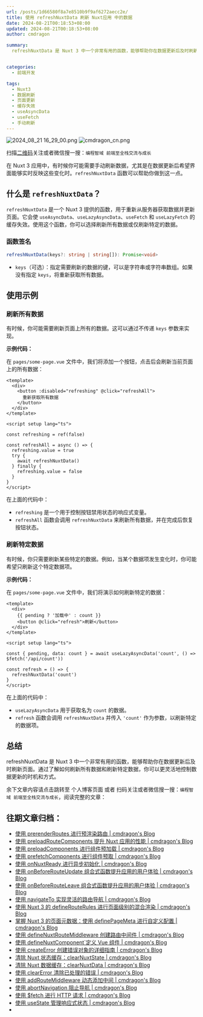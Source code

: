 ```yaml
---
url: /posts/1d66580f8a7e8510b9f9af6272aecc2e/
title: 使用 refreshNuxtData 刷新 Nuxt应用 中的数据
date: 2024-08-21T00:18:53+08:00
updated: 2024-08-21T00:18:53+08:00
author: cmdragon

summary:
  refreshNuxtData 是 Nuxt 3 中一个非常有用的函数，能够帮助你在数据更新后及时刷新页面。通过了解如何刷新所有数据和刷新特定数据，你可以更灵活地控制数据更新的时机和方式。


categories:
  - 前端开发

tags:
  - Nuxt3
  - 数据刷新
  - 页面更新
  - 缓存失效
  - useAsyncData
  - useFetch
  - 手动刷新
---
```


<img src="https://static.cmdragon.cn/blog/images/2024_08_21 16_29_00.png@blog" title="2024_08_21 16_29_00.png" alt="2024_08_21 16_29_00.png"/>

<img src="https://api2.cmdragon.cn/upload/cmder/20250304_012821924.jpg" title="cmdragon_cn.png" alt="cmdragon_cn.png"/>


扫描[二维码](https://api2.cmdragon.cn/upload/cmder/20250304_012821924.jpg)关注或者微信搜一搜：`编程智域 前端至全栈交流与成长`


在 Nuxt 3 应用中，有时候你可能需要手动刷新数据，尤其是在数据更新后希望界面能够实时反映这些变化时。`refreshNuxtData` 函数可以帮助你做到这一点。

## 什么是 `refreshNuxtData`？

`refreshNuxtData` 是一个 Nuxt 3 提供的函数，用于重新从服务器获取数据并更新页面。它会使 `useAsyncData`、`useLazyAsyncData`、`useFetch` 和 `useLazyFetch` 的缓存失效。使用这个函数，你可以选择刷新所有数据或仅刷新特定的数据。

### 函数签名

```typescript
refreshNuxtData(keys?: string | string[]): Promise<void>
```

- `keys`（可选）：指定需要刷新的数据的键，可以是字符串或字符串数组。如果没有指定 `keys`，将重新获取所有数据。

## 使用示例

### 刷新所有数据

有时候，你可能需要刷新页面上所有的数据。这可以通过不传递 `keys` 参数来实现。

**示例代码：**

在 `pages/some-page.vue` 文件中，我们将添加一个按钮，点击后会刷新当前页面上的所有数据：

```vue
<template>
  <div>
    <button :disabled="refreshing" @click="refreshAll">
      重新获取所有数据
    </button>
  </div>
</template>

<script setup lang="ts">

const refreshing = ref(false)

const refreshAll = async () => {
  refreshing.value = true
  try {
    await refreshNuxtData()
  } finally {
    refreshing.value = false
  }
}
</script>
```

在上面的代码中：
- `refreshing` 是一个用于控制按钮禁用状态的响应式变量。
- `refreshAll` 函数会调用 `refreshNuxtData` 来刷新所有数据，并在完成后恢复按钮状态。

### 刷新特定数据

有时候，你只需要刷新某些特定的数据。例如，当某个数据项发生变化时，你可能希望只刷新这个特定数据项。

**示例代码：**

在 `pages/some-page.vue` 文件中，我们将演示如何刷新特定的数据：

```vue
<template>
  <div>
    {{ pending ? '加载中' : count }}
    <button @click="refresh">刷新</button>
  </div>
</template>

<script setup lang="ts">

const { pending, data: count } = await useLazyAsyncData('count', () => $fetch('/api/count'))

const refresh = () => {
  refreshNuxtData('count')
}
</script>
```

在上面的代码中：
- `useLazyAsyncData` 用于获取名为 `count` 的数据。
- `refresh` 函数会调用 `refreshNuxtData` 并传入 `'count'` 作为参数，以刷新特定的数据项。

## 总结

refreshNuxtData 是 Nuxt 3 中一个非常有用的函数，能够帮助你在数据更新后及时刷新页面。通过了解如何刷新所有数据和刷新特定数据，你可以更灵活地控制数据更新的时机和方式。

余下文章内容请点击跳转至 个人博客页面 或者 扫码关注或者微信搜一搜：`编程智域 前端至全栈交流与成长`，阅读完整的文章：


## 往期文章归档：

- [使用 prerenderRoutes 进行预渲染路由 | cmdragon's Blog](https://blog.cmdragon.cn/posts/b28890e5d54d/)
- [使用 preloadRouteComponents 提升 Nuxt 应用的性能 | cmdragon's Blog](https://blog.cmdragon.cn/posts/851697425a66/)
- [使用 preloadComponents 进行组件预加载 | cmdragon's Blog](https://blog.cmdragon.cn/posts/6f58e9a6735b/)
- [使用 prefetchComponents 进行组件预取 | cmdragon's Blog](https://blog.cmdragon.cn/posts/a73257bce752/)
- [使用 onNuxtReady 进行异步初始化 | cmdragon's Blog](https://blog.cmdragon.cn/posts/64b599de0716/)
- [使用 onBeforeRouteUpdate 组合式函数提升应用的用户体验 | cmdragon's Blog](https://blog.cmdragon.cn/posts/cdd338b2e728/)
- [使用 onBeforeRouteLeave 组合式函数提升应用的用户体验 | cmdragon's Blog](https://blog.cmdragon.cn/posts/cfb92785e131/)
- [使用 navigateTo 实现灵活的路由导航 | cmdragon's Blog](https://blog.cmdragon.cn/posts/30bdc45ab749/)
- [使用 Nuxt 3 的 defineRouteRules 进行页面级别的混合渲染 | cmdragon's Blog](https://blog.cmdragon.cn/posts/4a1749875882/)
- [掌握 Nuxt 3 的页面元数据：使用 definePageMeta 进行自定义配置 | cmdragon's Blog](https://blog.cmdragon.cn/posts/6f827ad7a980/)
- [使用 defineNuxtRouteMiddleware 创建路由中间件 | cmdragon's Blog](https://blog.cmdragon.cn/posts/30f5cad8adaa/)
- [使用 defineNuxtComponent`定义 Vue 组件 | cmdragon's Blog](https://blog.cmdragon.cn/posts/df9c2cf37c29/)
- [使用 createError 创建错误对象的详细指南 | cmdragon's Blog](https://blog.cmdragon.cn/posts/93b5a8ec52df/)
- [清除 Nuxt 状态缓存：clearNuxtState | cmdragon's Blog](https://blog.cmdragon.cn/posts/0febec81a1d1/)
- [清除 Nuxt 数据缓存：clearNuxtData | cmdragon's Blog](https://blog.cmdragon.cn/posts/0a7c0cc75cf1/)
- [使用 clearError 清除已处理的错误 | cmdragon's Blog](https://blog.cmdragon.cn/posts/1bf9b90dd386/)
- [使用 addRouteMiddleware 动态添加中间 | cmdragon's Blog](https://blog.cmdragon.cn/posts/a070155dbcfb/)
- [使用 abortNavigation 阻止导航 | cmdragon's Blog](https://blog.cmdragon.cn/posts/c89ead546424/)
- [使用 $fetch 进行 HTTP 请求 | cmdragon's Blog](https://blog.cmdragon.cn/posts/07d91f7f1ac2/)
- [使用 useState 管理响应式状态 | cmdragon's Blog](https://blog.cmdragon.cn/posts/dad6ac94ddf0/)
-

